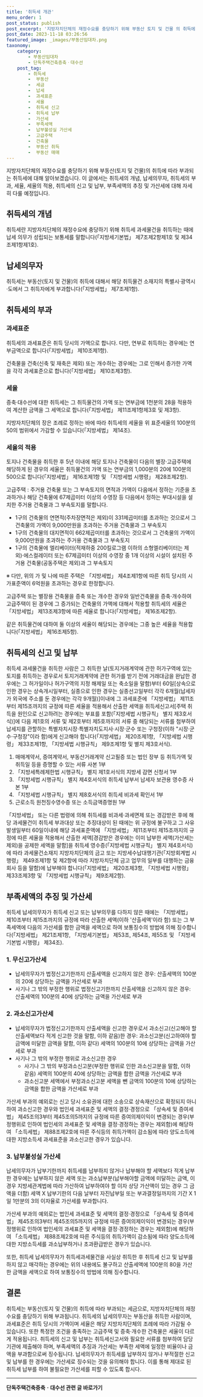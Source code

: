 ```yaml
---
title: '취득세 개관'
menu_order: 1
post_status: publish
post_excerpt: '지방자치단체의 재정수요를 충당하기 위해 부동산 토지 및 건물 의 취득에 따라 부과되는 취득세에 대해 알아보겠습니다. 이 글에서는 취득세의 개념, 납세의무자, 취득세의 부과, 세율, 세율의 적용, 취득세의 신고 및 납부, 부족세액의 추징 및 가산세에 대해 자세히 다룰 예정입니다.'
post_date: 2023-11-18 03:26:56
featured_image: _images/부동산임대차.png
taxonomy:
    category:
        - 부동산임대차
        - 단독주택건축증축ㆍ대수선
    post_tag:
        - 취득세
        -  부동산
        -  세금
        -  납세
        -  과세표준
        -  세율
        -  취득세 신고
        -  취득세 납부
        -  가산세
        -  부족세액
        -  납부불성실 가산세
        -  고급주택
        -  건축물
        -  부동산 취득
        -  부동산 매매
---
```



지방자치단체의 재정수요를 충당하기 위해 부동산(토지 및 건물)의 취득에 따라 부과되는 취득세에 대해 알아보겠습니다. 이 글에서는 취득세의 개념, 납세의무자, 취득세의 부과, 세율, 세율의 적용, 취득세의 신고 및 납부, 부족세액의 추징 및 가산세에 대해 자세히 다룰 예정입니다.

## 취득세의 개념

취득세란 지방자치단체의 재정수요에 충당하기 위해 취득세 과세물건을 취득하는 때에 납세 의무가 성립되는 보통세를 말합니다(「지방세기본법」 제7조제2항제1호 및 제34조제1항제1호).

## 납세의무자

취득세는 부동산(토지 및 건물)의 취득에 대해서 해당 취득물건 소재지의 특별시·광역시·도에서 그 취득자에게 부과합니다(「지방세법」 제7조제1항).

## 취득세의 부과

### 과세표준

취득세의 과세표준은 취득 당시의 가액으로 합니다. 다만, 연부로 취득하는 경우에는 연부금액으로 합니다(「지방세법」 제10조제1항).

건축물을 건축(신축 및 재축은 제외) 또는 개수하는 경우에는 그로 인해서 증가한 가액을 각각 과세표준으로 합니다(「지방세법」 제10조제3항).

### 세율

증축·대수선에 대한 취득세는 그 취득물건의 가액 또는 연부금에 1천분의 28을 적용하여 계산한 금액을 그 세액으로 합니다(「지방세법」 제11조제1항제3호 및 제3항).

지방자치단체의 장은 조례로 정하는 바에 따라 취득세의 세율을 위 표준세율의 100분의 50의 범위에서 가감할 수 있습니다(「지방세법」 제14조).

### 세율의 적용

토지나 건축물을 취득한 후 5년 이내에 해당 토지나 건축물이 다음의 별장·고급주택에 해당하게 된 경우의 세율은 취득물건의 가액 또는 연부금의 1,000분의 20에 100분의 500으로 합니다(「지방세법」 제16조제1항 및 「지방세법 시행령」 제28조제2항).

고급주택 : 주거용 건축물 또는 그 부속토지의 면적과 가액이 다음에서 정하는 기준을 초과하거나 해당 건축물에 67제곱미터 이상의 수영장 등 다음에서 정하는 부대시설을 설치한 주거용 건축물과 그 부속토지를 말합니다.

- 1구의 건축물의 연면적(주차장면적은 제외)이 331제곱미터를 초과하는 것으로서 그 건축물의 가액이 9,000만원을 초과하는 주거용 건축물과 그 부속토지
- 1구의 건축물의 대지면적이 662제곱미터를 초과하는 것으로서 그 건축물의 가액이 9,000만원을 초과하는 주거용 건축물과 그 부속토지
- 1구의 건축물에 엘리베이터(적재하중 200킬로그램 이하의 소형엘리베이터는 제외)·에스컬레이터 또는 67제곱미터 이상의 수영장 중 1개 이상의 시설이 설치된 주거용 건축물(공동주택은 제외)과 그 부속토지

※ 다만, 위의 가 및 나에 따른 주택은 「지방세법」 제4조제1항에 따른 취득 당시의 시가표준액이 6억원을 초과하는 경우로 한정합니다.

고급주택 또는 별장용 건축물을 증축 또는 개수한 경우와 일반건축물을 증축·개수하여 고급주택이 된 경우에 그 증가되는 건축물의 가액에 대해서 적용할 취득세의 세율은 「지방세법」 제13조제3항에 따른 세율로 합니다(「지방세법」 제16조제2항).

같은 취득물건에 대하여 둘 이상의 세율이 해당되는 경우에는 그중 높은 세율을 적용합니다(「지방세법」 제16조제5항).

## 취득세의 신고 및 납부

취득세 과세물건을 취득한 사람은 그 취득한 날(토지거래계약에 관한 허가구역에 있는 토지를 취득하는 경우로서 토지거래계약에 관한 허가를 받기 전에 거래대금을 완납한 경우에는 그 허가일이나 허가구역의 지정 해제일 또는 축소일을 말함)부터 60일[상속으로 인한 경우는 상속개시일부터, 실종으로 인한 경우는 실종선고일부터 각각 6개월(납세자가 외국에 주소를 둔 경우에는 각각 9개월)]이내에 그 과세표준에 「지방세법」 제11조부터 제15조까지의 규정에 따른 세율을 적용해서 산출한 세액을 취득세신고서[주택 취득을 원인으로 신고하려는 경우에는 부표를 포함(「지방세법 시행규칙」 별지 제3호서식)]에 다음 제1호의 서류 및 제2호부터 제5호까지의 서류 중 해당되는 서류를 첨부하여 납세지를 관할하는 특별자치시장·특별자치도지사·시장·군수 또는 구청장(이하 "시장·군수·구청장"이라 함)에게 신고해야 합니다(「지방세법」 제20조제1항, 「지방세법 시행령」 제33조제1항, 「지방세법 시행규칙」 제9조제1항 및 별지 제3호서식).

1. 매매계약서, 증여계약서, 부동산거래계약 신고필증 또는 법인 장부 등 취득가액 및 취득일 등을 증명할 수 있는 서류 사본 1부
2. 「지방세특례제한법 시행규칙」 별지 제1호서식의 지방세 감면 신청서 1부
3. 「지방세법 시행규칙」 별지 제4호서식의 취득세 납부서 납세자 보관용 영수증 사본 1부
4. 「지방세법 시행규칙」 별지 제8호서식의 취득세 비과세 확인서 1부
5. 근로소득 원천징수영수증 또는 소득금액증명원 1부

「지방세법」 또는 다른 법령에 의해 취득세를 비과세·과세면제 또는 경감받은 후에 해당 과세물건이 취득세 부과대상 또는 추징대상이 된 때에는 위 규정에 불구하고 그 사유발생일부터 60일이내에 해당 과세표준액에 「지방세법」 제11조부터 제15조까지의 규정에 따른 세율을 적용해서 산출한 세액[경감받은 경우에는 이미 납부한 세액(가산세는 제외)을 공제한 세액을 말함]을 취득세 영수증(「지방세법 시행규칙」 별지 제4호서식)에 따라 과세물건소재지 지방자치단체의 금고 또는 지방세수납대행기관(「지방회계법 시행령」 제49조제1항 및 제2항에 따라 지방자치단체 금고 업무의 일부를 대행하는 금융회사 등을 말함)에 납부해야 합니다(「지방세법」 제20조제3항, 「지방세법 시행령」 제33조제3항 및 「지방세법 시행규칙」 제9조제2항).

## 부족세액의 추징 및 가산세

취득세 납세의무자가 취득세 신고 또는 납부의무를 다하지 않은 때에는 「지방세법」 제10조부터 제15조까지의 규정에 따라 산출한 세액(이하 '산출세액'이라 함) 또는 그 부족세액에 다음의 가산세를 합한 금액을 세액으로 하여 보통징수의 방법에 의해 징수합니다(「지방세법」 제21조제1항, 「지방세기본법」 제53조, 제54조, 제55조 및 「지방세기본법 시행령」 제34조).

### 1. 무신고가산세

- 납세의무자가 법정신고기한까지 산출세액을 신고하지 않은 경우: 산출세액의 100분의 20에 상당하는 금액을 가산세로 부과
- 사기나 그 밖의 부정한 행위로 법정신고기한까지 산출세액을 신고하지 않은 경우: 산출세액의 100분의 40에 상당하는 금액을 가산세로 부과

### 2. 과소신고가산세

- 납세의무자가 법정신고기한까지 산출세액을 신고한 경우로서 과소신고(신고해야 할 산출세액보다 적게 신고한 것을 말함, 이하 같음)한 경우: 과소신고분(신고하여야 할 금액에 미달한 금액을 말함, 이하 같다) 세액의 100분의 10에 상당하는 금액을 가산세로 부과
- 사기나 그 밖의 부정한 행위로 과소신고한 경우
  - 사기나 그 밖의 부정과소신고분(부정한 행위로 인한 과소신고분을 말함, 이하 같음) 세액의 100분의 40에 상당하는 금액을 합한 금액을 가산세로 부과
  - 과소신고분 세액에서 부정과소신고분 세액을 뺀 금액의 100분의 10에 상당하는 금액을 합한 금액을 가산세로 부과

가산세 부과의 예외로는 신고 당시 소유권에 대한 소송으로 상속재산으로 확정되지 아니하여 과소신고한 경우와 법인세 과세표준 및 세액의 결정·경정으로 「상속세 및 증여세법」 제45조의3부터 제45조의5까지의 규정에 따른 증여의제이익이 변경되는 경우(부정행위로 인하여 법인세의 과세표준 및 세액을 결정·경정하는 경우는 제외함)에 해당하여 「소득세법」 제88조제2호에 따른 주식등의 취득가액이 감소됨에 따라 양도소득에 대한 지방소득세 과세표준을 과소신고한 경우가 있습니다.

### 3. 납부불성실 가산세

납세의무자가 납부기한까지 취득세를 납부하지 않거나 납부해야 할 세액보다 적게 납부한 경우에는 납부하지 않은 세액 또는 과소납부분(납부해야할 금액에 미달하는 금액, 이 경우 지방세관계법에 따라 가산하여 납부하여야 할 이자 상당 가산액이 있는 경우 그 금액을 더함) 세액 X 납부기한의 다음 날부터 자진납부일 또는 부과결정일까지의 기간 X 1일 1만분의 3의 이자율로 가산세를 부과합니다.

가산세 부과의 예외로는 법인세 과세표준 및 세액의 결정·경정으로 「상속세 및 증여세법」 제45조의3부터 제45조의5까지의 규정에 따른 증여의제이익이 변경되는 경우(부정행위로 인하여 법인세의 과세표준 및 세액을 결정·경정하는 경우는 제외함)에 해당하여 「소득세법」 제88조제2호에 따른 주식등의 취득가액이 감소됨에 따라 양도소득에 대한 지방소득세를 과소납부하거나 초과환급받은 경우가 있습니다.

또한, 취득세 납세의무자가 취득세과세물건을 사실상 취득한 후 취득세 신고 및 납부를 하지 않고 매각하는 경우에는 위의 내용에도 불구하고 산출세액에 100분의 80을 가산한 금액을 세액으로 하여 보통징수의 방법에 의해 징수합니다.

## 결론

취득세는 부동산(토지 및 건물)의 취득에 따라 부과되는 세금으로, 지방자치단체의 재정수요를 충당하기 위해 부과됩니다. 취득세의 납세의무자는 부동산을 취득한 사람이며, 과세표준은 취득 당시의 가액이며 세율은 해당 지방자치단체의 조례에 따라 가감될 수 있습니다. 또한 특정한 조건을 충족하는 고급주택 및 증축·개수한 건축물은 세율이 다르게 적용됩니다. 취득세의 신고 및 납부는 취득세신고서와 필요한 서류를 첨부하여 담당 기관에 제출해야 하며, 부족세액의 추징과 가산세는 부족한 세액에 일정한 비율이나 금액을 부과함으로써 징수됩니다. 납세의무자가 취득세를 납부하지 않거나 부적절한 신고 및 납부를 한 경우에는 가산세로 징수되는 것을 유의해야 합니다. 이를 통해 제대로 된 취득세 납부를 하여 불필요한 가산세를 피할 수 있도록 합시다.






 


                        
<!-- wp:separator -->
<hr class="wp-block-separator has-alpha-channel-opacity"/>
<!-- /wp:separator -->

<!-- wp:group {"backgroundColor":"base","layout":{"type":"constrained"}} -->
<div class="wp-block-group has-base-background-color has-background"><!-- wp:paragraph {"align":"center","fontSize":"medium"} -->
<p class="has-text-align-center has-large-font-size"><strong>단독주택건축증축ㆍ대수선 관련 글 바로가기</strong></p>
<!-- /wp:paragraph -->


<!-- wp:latest-posts
{"categories":[{"id":22770,"count":19,"description":"","link":"https://uknowlaw.com/category/%eb%8b%a8%eb%8f%85%ec%a3%bc%ed%83%9d%ea%b1%b4%ec%b6%95%ec%a6%9d%ec%b6%95%e3%86%8d%eb%8c%80%ec%88%98%ec%84%a0/","name":"단독주택건축증축ㆍ대수선","slug":"단독주택건축증축ㆍ대수선","taxonomy":"category","parent":0,"meta":[],"_links":{"self":[{"href":"https://uknowlaw.com/wp-json/wp/v2/categories/22770"}],"collection":[{"href":"https://uknowlaw.com/wp-json/wp/v2/categories"}],"about":[{"href":"https://uknowlaw.com/wp-json/wp/v2/taxonomies/category"}],"wp:post_type":[{"href":"https://uknowlaw.com/wp-json/wp/v2/posts?categories=22770"}],"curies":[{"name":"wp","href":"https://api.w.org/{rel}","templated":true}]}}],"postsToShow":100,"excerptLength":28,"postLayout":"grid","columns":2,"featuredImageAlign":"left","featuredImageSizeSlug":"large","fontSize":"small"} /--></div>
<!-- /wp:group -->